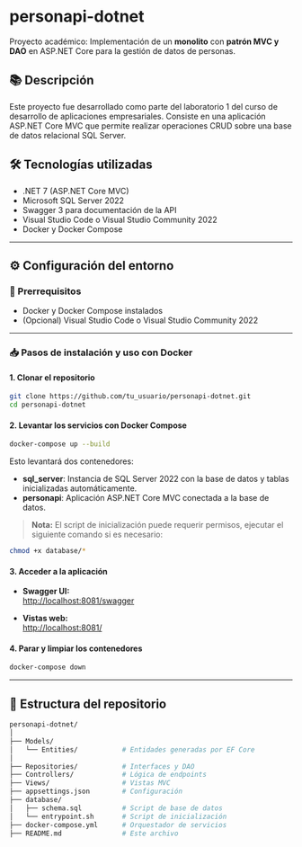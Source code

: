 # personapi-dotnet

Proyecto académico: Implementación de un **monolito** con **patrón MVC y DAO** en ASP.NET Core para la gestión de datos de personas.

## 📚 Descripción

Este proyecto fue desarrollado como parte del laboratorio 1 del curso de desarrollo de aplicaciones empresariales. Consiste en una aplicación ASP.NET Core MVC que permite realizar operaciones CRUD sobre una base de datos relacional SQL Server.

## 🛠️ Tecnologías utilizadas

- .NET 7 (ASP.NET Core MVC)
- Microsoft SQL Server 2022
- Swagger 3 para documentación de la API
- Visual Studio Code o Visual Studio Community 2022
- Docker y Docker Compose

---

## ⚙️ Configuración del entorno

### 🔧 Prerrequisitos

- Docker y Docker Compose instalados
- (Opcional) Visual Studio Code o Visual Studio Community 2022

---

### 📥 Pasos de instalación y uso con Docker

#### 1. Clonar el repositorio

```bash
git clone https://github.com/tu_usuario/personapi-dotnet.git
cd personapi-dotnet
```

#### 2. Levantar los servicios con Docker Compose

```bash
docker-compose up --build
```

Esto levantará dos contenedores:
- **sql_server**: Instancia de SQL Server 2022 con la base de datos y tablas inicializadas automáticamente.
- **personapi**: Aplicación ASP.NET Core MVC conectada a la base de datos.

> **Nota:** El script de inicialización puede requerir permisos, ejecutar el siguiente comando si es necesario:
```bash
chmod +x database/*
```

#### 3. Acceder a la aplicación

- **Swagger UI:**  
  [http://localhost:8081/swagger](http://localhost:8081/swagger)

- **Vistas web:**  
  [http://localhost:8081/](http://localhost:8081/)


#### 4. Parar y limpiar los contenedores

```bash
docker-compose down
```

---

## 📁 Estructura del repositorio

```bash
personapi-dotnet/
│
├── Models/
│   └── Entities/           # Entidades generadas por EF Core
│
├── Repositories/           # Interfaces y DAO
├── Controllers/            # Lógica de endpoints
├── Views/                  # Vistas MVC
├── appsettings.json        # Configuración
├── database/
│   ├── schema.sql          # Script de base de datos
│   └── entrypoint.sh       # Script de inicialización
├── docker-compose.yml      # Orquestador de servicios
├── README.md               # Este archivo

```